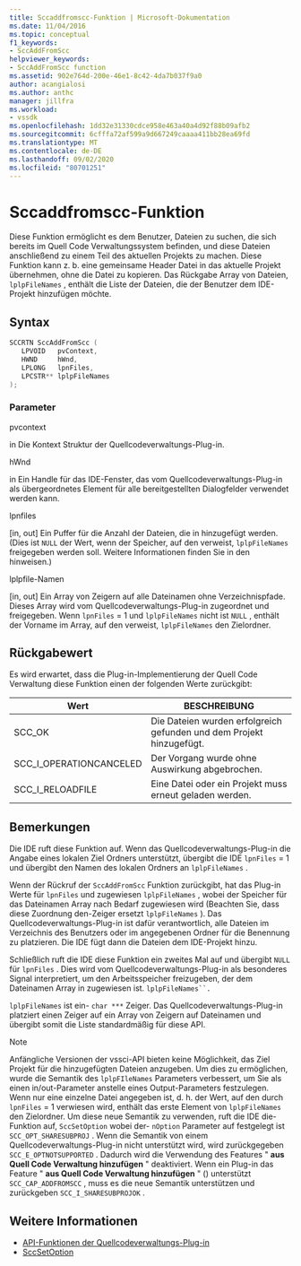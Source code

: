 ```yaml
---
title: Sccaddfromscc-Funktion | Microsoft-Dokumentation
ms.date: 11/04/2016
ms.topic: conceptual
f1_keywords:
- SccAddFromScc
helpviewer_keywords:
- SccAddFromScc function
ms.assetid: 902e764d-200e-46e1-8c42-4da7b037f9a0
author: acangialosi
ms.author: anthc
manager: jillfra
ms.workload:
- vssdk
ms.openlocfilehash: 1dd32e31330cdce958e463a40a4d92f88b09afb2
ms.sourcegitcommit: 6cfffa72af599a9d667249caaaa411bb28ea69fd
ms.translationtype: MT
ms.contentlocale: de-DE
ms.lasthandoff: 09/02/2020
ms.locfileid: "80701251"
---
```

# <a name="sccaddfromscc-function"></a>Sccaddfromscc-Funktion
Diese Funktion ermöglicht es dem Benutzer, Dateien zu suchen, die sich bereits im Quell Code Verwaltungssystem befinden, und diese Dateien anschließend zu einem Teil des aktuellen Projekts zu machen. Diese Funktion kann z. b. eine gemeinsame Header Datei in das aktuelle Projekt übernehmen, ohne die Datei zu kopieren. Das Rückgabe Array von Dateien, `lplpFileNames` , enthält die Liste der Dateien, die der Benutzer dem IDE-Projekt hinzufügen möchte.

## <a name="syntax"></a>Syntax

```cpp
SCCRTN SccAddFromScc (
   LPVOID   pvContext,
   HWND     hWnd,
   LPLONG   lpnFiles,
   LPCSTR** lplpFileNames
);
```

### <a name="parameters"></a>Parameter
 pvcontext

in Die Kontext Struktur der Quellcodeverwaltungs-Plug-in.

 hWnd

in Ein Handle für das IDE-Fenster, das vom Quellcodeverwaltungs-Plug-in als übergeordnetes Element für alle bereitgestellten Dialogfelder verwendet werden kann.

 lpnfiles

[in, out] Ein Puffer für die Anzahl der Dateien, die in hinzugefügt werden. (Dies ist `NULL` der Wert, wenn der Speicher, auf den verweist, `lplpFileNames` freigegeben werden soll. Weitere Informationen finden Sie in den hinweisen.)

 lplpfile-Namen

[in, out] Ein Array von Zeigern auf alle Dateinamen ohne Verzeichnispfade. Dieses Array wird vom Quellcodeverwaltungs-Plug-in zugeordnet und freigegeben. Wenn `lpnFiles` = 1 und `lplpFileNames` nicht ist `NULL` , enthält der Vorname im Array, auf den verweist, `lplpFileNames` den Zielordner.

## <a name="return-value"></a>Rückgabewert
 Es wird erwartet, dass die Plug-in-Implementierung der Quell Code Verwaltung diese Funktion einen der folgenden Werte zurückgibt:

|Wert|BESCHREIBUNG|
|-----------|-----------------|
|SCC_OK|Die Dateien wurden erfolgreich gefunden und dem Projekt hinzugefügt.|
|SCC_I_OPERATIONCANCELED|Der Vorgang wurde ohne Auswirkung abgebrochen.|
|SCC_I_RELOADFILE|Eine Datei oder ein Projekt muss erneut geladen werden.|

## <a name="remarks"></a>Bemerkungen
 Die IDE ruft diese Funktion auf. Wenn das Quellcodeverwaltungs-Plug-in die Angabe eines lokalen Ziel Ordners unterstützt, übergibt die IDE `lpnFiles` = 1 und übergibt den Namen des lokalen Ordners an `lplpFileNames` .

 Wenn der Rückruf der `SccAddFromScc` Funktion zurückgibt, hat das Plug-in Werte für `lpnFiles` und zugewiesen `lplpFileNames` , wobei der Speicher für das Dateinamen Array nach Bedarf zugewiesen wird (Beachten Sie, dass diese Zuordnung den-Zeiger ersetzt `lplpFileNames` ). Das Quellcodeverwaltungs-Plug-in ist dafür verantwortlich, alle Dateien im Verzeichnis des Benutzers oder im angegebenen Ordner für die Benennung zu platzieren. Die IDE fügt dann die Dateien dem IDE-Projekt hinzu.

 Schließlich ruft die IDE diese Funktion ein zweites Mal auf und übergibt `NULL` für `lpnFiles` . Dies wird vom Quellcodeverwaltungs-Plug-in als besonderes Signal interpretiert, um den Arbeitsspeicher freizugeben, der dem Dateinamen Array in zugewiesen ist. `lplpFileNames``.`

 `lplpFileNames` ist ein- `char ***` Zeiger. Das Quellcodeverwaltungs-Plug-in platziert einen Zeiger auf ein Array von Zeigern auf Dateinamen und übergibt somit die Liste standardmäßig für diese API.

> [!NOTE]
> Anfängliche Versionen der vssci-API bieten keine Möglichkeit, das Ziel Projekt für die hinzugefügten Dateien anzugeben. Um dies zu ermöglichen, wurde die Semantik des `lplpFIleNames` Parameters verbessert, um Sie als einen in/out-Parameter anstelle eines Output-Parameters festzulegen. Wenn nur eine einzelne Datei angegeben ist, d. h. der Wert, auf den durch `lpnFiles` = 1 verwiesen wird, enthält das erste Element von `lplpFileNames` den Zielordner. Um diese neue Semantik zu verwenden, ruft die IDE die-Funktion auf, `SccSetOption` wobei der- `nOption` Parameter auf festgelegt ist `SCC_OPT_SHARESUBPROJ` . Wenn die Semantik von einem Quellcodeverwaltungs-Plug-in nicht unterstützt wird, wird zurückgegeben `SCC_E_OPTNOTSUPPORTED` . Dadurch wird die Verwendung des Features " **aus Quell Code Verwaltung hinzufügen** " deaktiviert. Wenn ein Plug-in das Feature " **aus Quell Code Verwaltung hinzufügen** " () unterstützt `SCC_CAP_ADDFROMSCC` , muss es die neue Semantik unterstützen und zurückgeben `SCC_I_SHARESUBPROJOK` .

## <a name="see-also"></a>Weitere Informationen
- [API-Funktionen der Quellcodeverwaltungs-Plug-in](../extensibility/source-control-plug-in-api-functions.md)
- [SccSetOption](../extensibility/sccsetoption-function.md)
